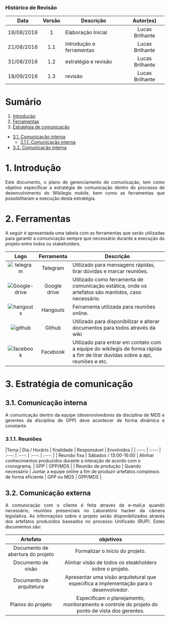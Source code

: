 ### Histórico de Revisão

| Data | Versão | Descrição | Autor(es) |
| :---: | :---: | --- | :---: |
| 18/08/2016 | 1 | Elaboração Inicial | Lucas Brilhante |
| 21/08/2016 | 1.1 | introdução e ferramentas | Lucas Brilhante |
| 31/08/2016 | 1.2 | estratégia e revisão | Lucas Brilhante |
| 18/09/2016 | 1.3 | revisão | Lucas Brilhante |



# Sumário

1.  [Introdução](https://github.com/fga-gpp-mds/2016.2-WikiLegis/wiki/Plano-de-gerenciamento-de-comunica%C3%A7%C3%A3o#1-introdu%C3%A7%C3%A3o)
2.  [Ferramentas](https://github.com/fga-gpp-mds/2016.2-WikiLegis/wiki/Plano-de-gerenciamento-de-comunica%C3%A7%C3%A3o#2-ferramentas)
3.  [Estratégia de comunicação](https://github.com/fga-gpp-mds/2016.2-WikiLegis/wiki/Plano-de-gerenciamento-de-comunica%C3%A7%C3%A3o#3-estrat%C3%A9gia-de-comunica%C3%A7%C3%A3o)
   * [3.1.  Comunicação interna](https://github.com/fga-gpp-mds/2016.2-WikiLegis/wiki/Plano-de-gerenciamento-de-comunica%C3%A7%C3%A3o#31-comunica%C3%A7%C3%A3o-interna)
      * [3.1.1.  Comunicação interna](https://github.com/fga-gpp-mds/2016.2-WikiLegis/wiki/Plano-de-gerenciamento-de-comunica%C3%A7%C3%A3o#311-reuni%C3%B5es)
   * [3.2.  Comunicação interna](https://github.com/fga-gpp-mds/2016.2-WikiLegis/wiki/Plano-de-gerenciamento-de-comunica%C3%A7%C3%A3o#32-comunica%C3%A7%C3%A3o-externa)

# 1. Introdução

<p align="justify">Este documento, o plano de gerenciamento de comunicação, tem como objetivo especificar a estratégia de comunicação dentro do processo de desenvolvimento do Wikilegis mobile, bem como as ferramentas que possibilitaram a execução desta estratégia. </p>

# 2. Ferramentas

<p align="justify">A seguir é apresentada uma tabela com as ferramentas que serão utilizadas para garantir a comunicação sempre que necessário durante a execução do projeto entre todos os stakeholders. </p>

| Logo | Ferramenta | Descrição |
| :---: | :---: | --- |
| ![telegram](https://raw.githubusercontent.com/wiki/fga-gpp-mds/2016.2-Time01-WikiLegis/imagens/telegram.png) | Telegram | Utilizado para mensagens rápidas, tirar dúvidas e marcar reuniões. |
| ![Google-drive](https://raw.githubusercontent.com/wiki/fga-gpp-mds/2016.2-Time01-WikiLegis/imagens/Google-Drive.png) | Google drive | Utilizado como ferramenta de comunicação estática, onde os artefatos são mantidos, caso necessário. |
| ![hangouts](https://raw.githubusercontent.com/wiki/fga-gpp-mds/2016.2-Time01-WikiLegis/imagens/hangouts.png) | Hangouts | Ferramenta utilizada para reuniões online. |
| ![github](https://raw.githubusercontent.com/wiki/fga-gpp-mds/2016.2-Time01-WikiLegis/imagens/github.png) | Github | Utilizado para disponibilizar e alterar documentos para todos através da wiki |
| ![facebook](https://raw.githubusercontent.com/wiki/fga-gpp-mds/2016.2-Time01-WikiLegis/imagens/facebook.png) | Facebook | Utilizado para entrar em contato com a equipe do wikilegis de forma rápida a fim de tirar duvidas sobre a api, reuniões e etc. |

# 3. Estratégia de comunicação
## 3.1. Comunicação interna

<p align="justify">A comunicação dentro da equipe (desenvolvedores da disciplina de MDS e gerentes da disciplina de GPP) deve acontecer de forma dinâmica e constante.</p>

### 3.1.1. Reuniões

|Tema | Dia / Horário | finalidade | Responsável | Envolvidos |
| :---: | :---: | :---: | :---: | :---: | :---: |
| Reunião fixa | Sábados / 13:00-16:00 | Alinhar conhecimentos produzidos durante a interação de acordo com o cronograma. | GPP | GPP/MDS |
| Reunião de produção | Quando necessário | Juntar a equipe online a fim de produzir artefatos complexos de forma eficiente | GPP ou MDS | GPP/MDS |

## 3.2. Comunicação externa

<p align="justify">A comunicação com o cliente é feita através de e-mail,e quando necessário, reuniões presenciais no Laboratório hacker da câmera legislativa. As informações sobre o projeto serão disponibilizados através dos artefatos produzidos baseados no processo Unificado (RUP). Estes documentos são:</p>

| Artefato | objetivos |
| :---: | :---: |
| Documento de abertura do projeto | Formalizar o inicio do projeto. |
| Documento de visão | Alinhar visão de todos os steakholders sobre o projeto. |
| Documento de arquitetura | Apresentar uma visão arquitetural que especifica a implementação para o desenvolvedor. |
| Planos do projeto | Especificam o planejamento, monitoramento e controle do projeto do ponto de vista dos gerentes. |
